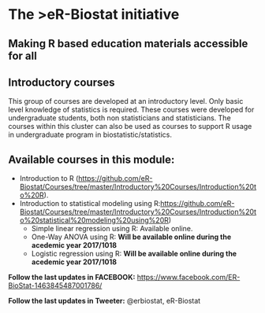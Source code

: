 # The >eR-Biostat initiative
## Making R based education materials accessible for all

## Introductory courses
This group of courses are developed at an introductory level. Only basic level knowledge of statistics is required. These courses were developed for undergraduate students, both non statisticians and statisticians. The courses within this cluster can also be used as courses to support R usage in undergraduate program in biostatistic/statistics. 


## Available courses in this module:
* Introduction to R (https://github.com/eR-Biostat/Courses/tree/master/Introductory%20Courses/Introduction%20to%20R).
* Introduction to statistical modeling using R:https://github.com/eR-Biostat/Courses/tree/master/Introductory%20Courses/Introduction%20to%20statistical%20modeling%20using%20R)
  + Simple linear regression using R: Available online.
  + One-Way ANOVA using R: **Will be available online during the acedemic year 2017/1018**
  + Logistic regression using R: **Will be available online during the acedemic year 2017/1018**
  
**Follow the last updates in FACEBOOK:** https://www.facebook.com/ER-BioStat-1463845487001786/

**Follow the last updates in Tweeter:** @erbiostat, eR-Biostat

